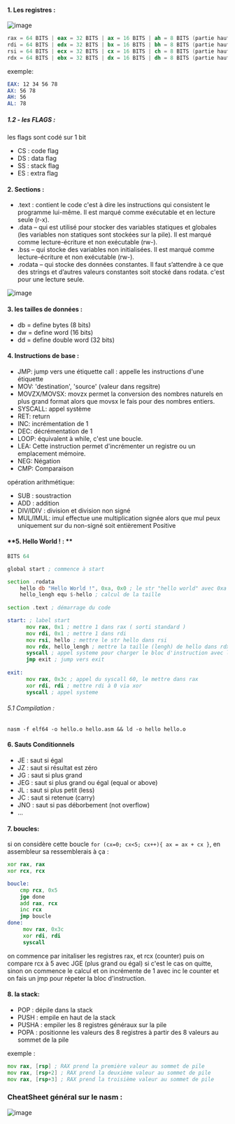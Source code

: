 


#### **1. Les registres :**

![image](https://user-images.githubusercontent.com/75935486/152057010-ffd64c4f-8fa1-4f5f-8d24-280548268268.png)

```asm
rax = 64 BITS | eax = 32 BITS | ax = 16 BITS | ah = 8 BITS (partie haute) | al (basse)
rdi = 64 BITS | edx = 32 BITS | bx = 16 BITS | bh = 8 BITS (partie haute) | bl (basse)
rsi = 64 BITS | ecx = 32 BITS | cx = 16 BITS | ch = 8 BITS (partie haute) | cl (basse) 
rdx = 64 BITS | ebx = 32 BITS | dx = 16 BITS | dh = 8 BITS (partie haute) | dl (basse)
```
exemple:
```asm
EAX: 12 34 56 78
AX: 56 78
AH: 56
AL: 78
```


##### 1.2 - les FLAGS :

les flags sont codé sur 1 bit

- CS : code flag
- DS : data flag
- SS : stack flag
- ES : extra flag


#### **2. Sections :**

- .text : contient le code c'est à dire les instructions qui consistent le programme lui-même. Il est marqué comme exécutable et en lecture seule (r-x).
- .data – qui est utilisé pour stocker des variables statiques et globales (les variables non statiques sont stockées sur la pile). Il est marqué comme lecture-écriture et non exécutable (rw-).
- .bss – qui stocke des variables non initialisées. Il est marqué comme lecture-écriture et non exécutable (rw-).
- .rodata – qui stocke des données constantes. Il faut s’attendre à ce que des strings et d’autres valeurs constantes  soit stocké dans rodata. c'est pour une lecture seule.

![image](https://user-images.githubusercontent.com/75935486/152057979-7f6a2028-b03f-4a7e-9058-3cb43960a1ee.png)



#### **3. les tailles de données :**

- db = define bytes (8 bits)
- dw = define word (16 bits) 
- dd = define double word (32 bits)


#### **4. Instructions de base :**

- JMP: jump vers une étiquette call : appelle les instructions d'une étiquette
- MOV: 'destination', 'source' (valeur dans regsitre)
- MOVZX/MOVSX: movzx permet la conversion des nombres naturels en plus grand format alors que movsx le fais pour des nombres entiers. 
- SYSCALL: appel système 
- RET: return 
- INC: incrémentation de 1 
- DEC: décrémentation de 1
- LOOP: équivalent à while, c'est une boucle. 
- LEA: Cette instruction permet d'incrémenter un registre ou un emplacement mémoire.
- NEG: Négation
- CMP: Comparaison

opération arithmétique:
- SUB : soustraction 
- ADD : addition 
- DIV/IDIV : division et division non signé 
- MUL/IMUL: imul effectue une multiplication signée alors que mul peux uniquement sur du non-signé soit entièrement Positive



#### **5. Hello World ! : **

```asm
BITS 64

global start ; commence à start

section .rodata
    hello db "Hello World !", 0xa, 0x0 ; le str "hello world" avec 0xa pour le saut de ligne
    hello_lengh equ $-hello ; calcul de la taille
    
section .text ; démarrage du code

start: ; label start
      mov rax, 0x1 ; mettre 1 dans rax ( sorti standard )
      mov rdi, 0x1 ; mettre 1 dans rdi
      mov rsi, hello ; mettre le str hello dans rsi
      mov rdx, hello_lengh ; mettre la taille (lengh) de hello dans rdx
      syscall ; appel systeme pour charger le bloc d'instruction avec la sorti standard
      jmp exit ; jump vers exit
      
exit:
      mov rax, 0x3c ; appel du syscall 60, le mettre dans rax
      xor rdi, rdi ; mettre rdi à 0 via xor
      syscall ; appel systeme
```

###### 5.1 Compilation :
```
nasm -f elf64 -o hello.o hello.asm && ld -o hello hello.o
```

#### **6. Sauts Conditionnels**

- JE : saut si égal
- JZ : saut si résultat est zéro
- JG : saut si plus grand
- JEG : saut si plus grand ou égal (equal or above)
- JL : saut si plus petit (less)
- JC : saut si retenue (carry)
- JNO : saut si pas déborbement (not overflow)
- ...

#### **7. boucles:**

si on considère cette boucle `for (cx=0; cx<5; cx++){ ax = ax + cx }`, en assembleur sa ressemblerais à ça :

```asm
xor rax, rax 
xor rcx, rcx

boucle:
    cmp rcx, 0x5
    jge done
    add rax, rcx 
    inc rcx 
    jmp boucle 
done:
     mov rax, 0x3c
     xor rdi, rdi
     syscall
```
 on commence par initaliser les registres rax, et rcx (counter) puis on compare rcx à 5 avec JGE (plus grand ou égal) si c'est le cas on quitte, sinon on commence le calcul
 et on incrémente de 1 avec inc le counter et on fais un jmp pour répeter la bloc d'instruction.

#### 8. la stack:

- POP : dépile dans la stack 
- PUSH : empile en haut de la stack
- PUSHA : empiler les 8 registres généraux sur la pile
- POPA : positionne les valeurs des 8 registres à partir des 8 valeurs au sommet de la pile

exemple :
```asm
mov rax, [rsp] ; RAX prend la première valeur au sommet de pile
mov rax, [rsp+2] ; RAX prend la deuxième valeur au sommet de pile
mov rax, [rsp+3] ; RAX prend la troisième valeur au sommet de pile
```


### CheatSheet général sur le nasm :

![image](https://user-images.githubusercontent.com/75935486/152057885-07742345-bef3-4793-85da-f631fe8101d5.png)
